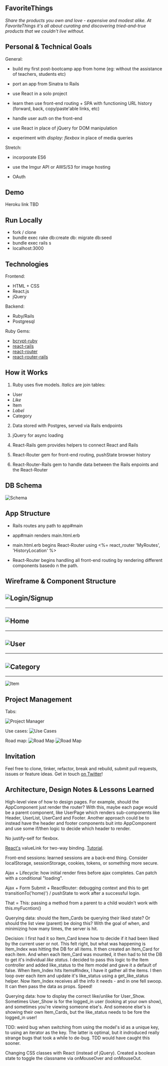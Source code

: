 ## FavoriteThings
*Share the products you own and love - expensive and modest alike. At FavoriteThings it's all about curating and discovering tried-and-true products that we couldn't live without.*

<!--
Add a little more. Open the app store and see how they describes themselves. 
-->

## Personal & Technical Goals
General:

* build my first post-bootcamp app from home (eg: without the assistance of teachers, students etc)

* port an app from Sinatra to Rails

* use React in a solo project

* learn then use front-end routing + SPA with functioning URL history (forward, back, copy/paste'able links, etc)

* handle user auth on the front-end

* use React in place of jQuery for DOM manipulation

* experiment with *display: flexbox* in place of media queries

Stretch:

* incorporate ES6

* use the Imgur API or AWS/S3 for image hosting

* OAuth

## Demo
Heroku link TBD
<!-- 
Feel free to create a new account, including a photo URL.

Navigate by using the menu in the upper-right, and by also clicking the large photos in the header.

Your favorite items will be empty from the start. You can create a new one that doesn't already exist in the database. You can also add them to your collection by "liking" them from another user's page or from the Categories sections.

Here's creds for a fake, seeded profile:

username: es@gmail.com

password: test -->

## Run Locally

* fork / clone
* bundle exec rake db:create db: migrate db:seed
* bundle exec rails s
* localhost:3000

## Technologies
Frontend:
* HTML + CSS
* React.js 
* jQuery

Backend:
* Ruby/Rails
* Postgresql

Ruby Gems:
* [bcrypt-ruby](https://github.com/codahale/bcrypt-ruby)
* [react-rails](https://github.com/reactjs/react-rails)
* [react-router](https://github.com/rackt/react-router)
* [react-router-rails](https://github.com/mariopeixoto/react-router-rails)

## How it Works
1) Ruby uses five models. *Italics* are join tables:
  * User
  * *Like*
  * Item
  * *Label*
  * Category

2) Data stored with Postgres, served via Rails endpoints

3) jQuery for async loading

4) React-Rails gem provides helpers to connect React and Rails

5) React-Router gem for front-end routing, pushState browser history

6) React-Router-Rails gem to handle data between the Rails enpoints and the React-Router

## DB Schema

![Schema](http://i.imgur.com/OIyZD4Y.png)

## App Structure

* Rails routes any path to app#main

* app#main renders main.html.erb

* main.html.erb begins React-Router using <%= react_router 'MyRoutes', 'HistoryLocation' %>

* React-Router begins handling all front-end routing by rendering different components basedo n the path. 

## Wireframe & Component Structure

![Login/Signup](http://i.imgur.com/WfZcQS0.png)
---
---
![Home](http://i.imgur.com/0clU8ZZ.png)
---
---
![User](http://i.imgur.com/i5778Ox.png)
---
---
![Category](http://i.imgur.com/pMWO3Ep.png)
---
---
![Item](http://i.imgur.com/L80QkJy.png)

## Project Management

Tabs:

![Project Manager](http://i.imgur.com/jlZrg41.png)

Use cases:
![Use Cases](http://i.imgur.com/jbIC3zs.png)

Road map:
![Road Map](http://i.imgur.com/us2fDOB.png)
![Road Map](http://i.imgur.com/NyyKoWV.png)

## Invitation
Feel free to clone, tinker, refactor, break and rebuild, submit pull requests, issues or feature ideas. Get in touch [on Twitter](https://twitter.com/TCannadySF)!

## Architecture, Design Notes & Lessons Learned
High-level view of how to design pages. For example, should the AppComponent just render the router? With this, maybe each page would be a parent component, like UserPage which renders sub-components like Header, UserList, UserCard and Footer. Another approach could be to instead have the header and footer components buit into AppComponent and use some if/then logic to decide which header to render.

No justify-self for flexbox.

[React's](https://facebook.github.io/react/docs/two-way-binding-helpers.html) valueLink for two-way binding. [Tutorial](https://auth0.com/blog/2015/04/09/adding-authentication-to-your-react-flux-app/).


Front-end sessions: learned sessions are a back-end thing. Consider localStorage, sessionStorage, cookies, tokens, or something more secure. 

Ajax + Lifecycle: how initial render fires before ajax completes. Can patch with a conditional "loading".

Ajax + Form Submit + ReactRouter: debugging context and this to get transitionTo('home)') / pushState to work after a successful login.	

That = This: passing a method from a parent to a child wouldn't work with this.myFucntion()

Querying data: should the Item_Cards be querying their liked state? Or should the list view (parent) be doing this? With the goal of when, and minimizing how many times, the server is hit.

Decision: I first had it so Item_Card knew how to decide if it had been liked by the current user or not. This felt right, but what was happening is Item_Index was hitting the DB for all items. It then created an Item_Card for each item. And when each Item_Card was mounted, it then had to hit the DB to get it's individual *like status*. I decided to pass this logic to the Item controller and added like_status to the Item model and gave it a default of false. When Item_Index hits Items#Index, I have it gather all the items. I then loop over each item and update it's like_status using a get_like_status helper. Now Item_Index receives all the info it needs - and in one fell swoop. It can then pass the data as props. Speed!

Querying data: how to display the correct like/unlike for User_Show. Sometimes User_Show is for the logged_in user (looking at your own show), and sometimes you're viewing someone else's. And someone else's is showing their own Item_Cards, but the like_status needs to be fore the logged_in user!

TDD: weird bug when switching from using the model's id as a unique key, to using an iterator as the key. The latter is optimal, but it indroduced really strange bugs that took a while to de-bug. TDD would have caught this sooner.

Changing CSS classes with React (instead of jQuery). Created a boolean state to toggle the classname via onMouseOver and onMouseOut.
<!--

TO-DO

Header - categories

Show page from User and Category: only display Item Cards when, and from, the category that the user clicks on from the header

CRUD item - link -> popup form?

jQuery header

Host on Heroku / AWS

--> 


